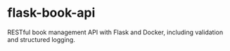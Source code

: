 # flask-book-api
RESTful book management API with Flask and Docker, including validation and structured logging.

